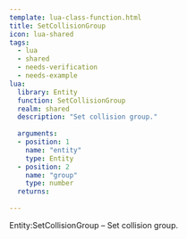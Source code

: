 ```yaml
---
template: lua-class-function.html
title: SetCollisionGroup
icon: lua-shared
tags:
  - lua
  - shared
  - needs-verification
  - needs-example
lua:
  library: Entity
  function: SetCollisionGroup
  realm: shared
  description: "Set collision group."
  
  arguments:
  - position: 1
    name: "entity"
    type: Entity
  - position: 2
    name: "group"
    type: number
  returns:
    
---
```


<div class="lua__search__keywords">
Entity:SetCollisionGroup &#x2013; Set collision group.
</div>
